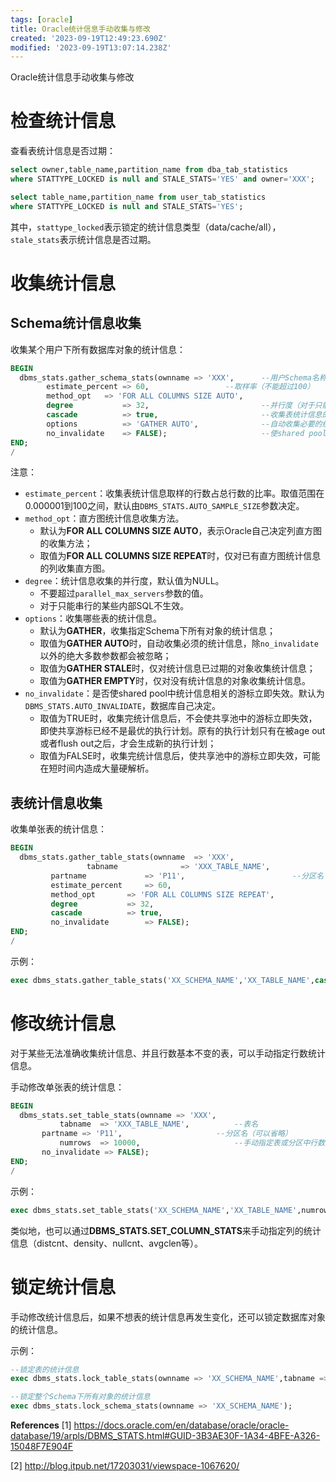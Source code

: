 ```yaml
---
tags: [oracle]
title: Oracle统计信息手动收集与修改
created: '2023-09-19T12:49:23.690Z'
modified: '2023-09-19T13:07:14.238Z'
---
```


Oracle统计信息手动收集与修改

# 检查统计信息
查看表统计信息是否过期：
```sql
select owner,table_name,partition_name from dba_tab_statistics 
where STATTYPE_LOCKED is null and STALE_STATS='YES' and owner='XXX';

select table_name,partition_name from user_tab_statistics 
where STATTYPE_LOCKED is null and STALE_STATS='YES';
```
其中，`stattype_locked`表示锁定的统计信息类型（data/cache/all），`stale_stats`表示统计信息是否过期。


# 收集统计信息
## Schema统计信息收集
收集某个用户下所有数据库对象的统计信息：
```sql
BEGIN
  dbms_stats.gather_schema_stats(ownname => 'XXX',      --用户Schema名称
		estimate_percent => 60,                 --取样率（不能超过100）
		method_opt	 => 'FOR ALL COLUMNS SIZE AUTO',
		degree 	         => 32,                         --并行度（对于只能串行的某些内部SQL不生效）
		cascade	         => true,                       --收集表统计信息的同时也收集索引统计信息
		options          => 'GATHER AUTO',              --自动收集必要的统计信息
		no_invalidate	 => FALSE);                     --使shared pool中统计信息相关的游标立即失效
END;
/
```

注意：
- `estimate_percent`：收集表统计信息取样的行数占总行数的比率。取值范围在0.000001到100之间，默认由`DBMS_STATS.AUTO_SAMPLE_SIZE`参数决定。
- `method_opt`：直方图统计信息收集方法。
  - 默认为**FOR ALL COLUMNS SIZE AUTO**，表示Oracle自己决定列直方图的收集方法；
  - 取值为**FOR ALL COLUMNS SIZE REPEAT**时，仅对已有直方图统计信息的列收集直方图。
- `degree`：统计信息收集的并行度，默认值为NULL。
  - 不要超过`parallel_max_servers`参数的值。
  - 对于只能串行的某些内部SQL不生效。
- `options`：收集哪些表的统计信息。
  - 默认为**GATHER**，收集指定Schema下所有对象的统计信息；
  - 取值为**GATHER AUTO**时，自动收集必须的统计信息，除`no_invalidate`以外的绝大多数参数都会被忽略；
  - 取值为**GATHER STALE**时，仅对统计信息已过期的对象收集统计信息；
  - 取值为**GATHER EMPTY**时，仅对没有统计信息的对象收集统计信息。
- `no_invalidate`：是否使shared pool中统计信息相关的游标立即失效。默认为`DBMS_STATS.AUTO_INVALIDATE`，数据库自己决定。
  - 取值为TRUE时，收集完统计信息后，不会使共享池中的游标立即失效，即使共享游标已经不是最优的执行计划。原有的执行计划只有在被age out或者flush out之后，才会生成新的执行计划；
  - 取值为FALSE时，收集完统计信息后，使共享池中的游标立即失效，可能在短时间内造成大量硬解析。


## 表统计信息收集
收集单张表的统计信息：
```sql
BEGIN
  dbms_stats.gather_table_stats(ownname	 => 'XXX',
                 tabname              => 'XXX_TABLE_NAME',             --表名
		 partname             => 'P11',                        --分区名（可以省略）
		 estimate_percent     => 60,
		 method_opt	      => 'FOR ALL COLUMNS SIZE REPEAT',
		 degree 	      => 32,
		 cascade	      => true,
		 no_invalidate 	      => FALSE);
END;
/
```

示例：
```sql
exec dbms_stats.gather_table_stats('XX_SCHEMA_NAME','XX_TABLE_NAME',cascade=>true,no_invalidate=>false);
```

# 修改统计信息
对于某些无法准确收集统计信息、并且行数基本不变的表，可以手动指定行数统计信息。

手动修改单张表的统计信息：
```sql
BEGIN
  dbms_stats.set_table_stats(ownname => 'XXX',
           tabname  => 'XXX_TABLE_NAME',          --表名
	   partname => 'P11',                     --分区名（可以省略）
           numrows  => 10000,                     --手动指定表或分区中行数的统计信息
	   no_invalidate => FALSE);
END;
/
```

示例：
```sql
exec dbms_stats.set_table_stats('XX_SCHEMA_NAME','XX_TABLE_NAME',numrows=>20000,no_invalidate=>false);
```

类似地，也可以通过**DBMS_STATS.SET_COLUMN_STATS**来手动指定列的统计信息（distcnt、density、nullcnt、avgclen等）。


# 锁定统计信息
手动修改统计信息后，如果不想表的统计信息再发生变化，还可以锁定数据库对象的统计信息。

示例：
```sql
--锁定表的统计信息
exec dbms_stats.lock_table_stats(ownname => 'XX_SCHEMA_NAME',tabname => 'XX_TABLE_NAME');

--锁定整个Schema下所有对象的统计信息
exec dbms_stats.lock_schema_stats(ownname => 'XX_SCHEMA_NAME');
```


**References**
[1] https://docs.oracle.com/en/database/oracle/oracle-database/19/arpls/DBMS_STATS.html#GUID-3B3AE30F-1A34-4BFE-A326-15048F7E904F

[2] http://blog.itpub.net/17203031/viewspace-1067620/

